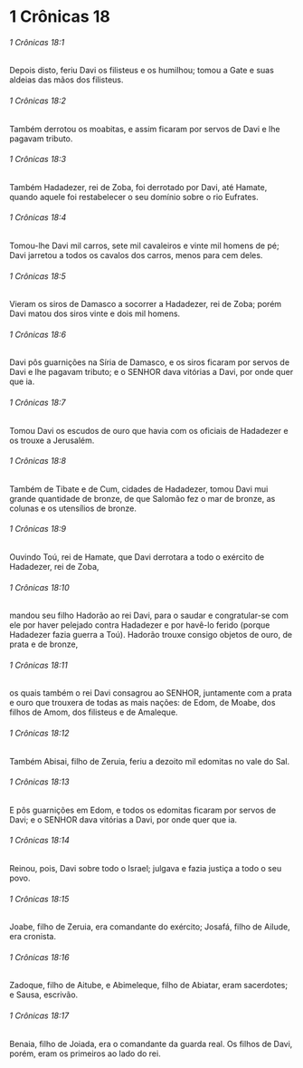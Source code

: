 # 1 Crônicas 18

###### 1 Crônicas 18:1

Depois disto, feriu Davi os filisteus e os humilhou; tomou a Gate e suas aldeias das mãos dos filisteus.

###### 1 Crônicas 18:2

Também derrotou os moabitas, e assim ficaram por servos de Davi e lhe pagavam tributo.

###### 1 Crônicas 18:3

Também Hadadezer, rei de Zoba, foi derrotado por Davi, até Hamate, quando aquele foi restabelecer o seu domínio sobre o rio Eufrates.

###### 1 Crônicas 18:4

Tomou-lhe Davi mil carros, sete mil cavaleiros e vinte mil homens de pé; Davi jarretou a todos os cavalos dos carros, menos para cem deles.

###### 1 Crônicas 18:5

Vieram os siros de Damasco a socorrer a Hadadezer, rei de Zoba; porém Davi matou dos siros vinte e dois mil homens.

###### 1 Crônicas 18:6

Davi pôs guarnições na Síria de Damasco, e os siros ficaram por servos de Davi e lhe pagavam tributo; e o SENHOR dava vitórias a Davi, por onde quer que ia.

###### 1 Crônicas 18:7

Tomou Davi os escudos de ouro que havia com os oficiais de Hadadezer e os trouxe a Jerusalém.

###### 1 Crônicas 18:8

Também de Tibate e de Cum, cidades de Hadadezer, tomou Davi mui grande quantidade de bronze, de que Salomão fez o mar de bronze, as colunas e os utensílios de bronze.

###### 1 Crônicas 18:9

Ouvindo Toú, rei de Hamate, que Davi derrotara a todo o exército de Hadadezer, rei de Zoba,

###### 1 Crônicas 18:10

mandou seu filho Hadorão ao rei Davi, para o saudar e congratular-se com ele por haver pelejado contra Hadadezer e por havê-lo ferido (porque Hadadezer fazia guerra a Toú). Hadorão trouxe consigo objetos de ouro, de prata e de bronze,

###### 1 Crônicas 18:11

os quais também o rei Davi consagrou ao SENHOR, juntamente com a prata e ouro que trouxera de todas as mais nações: de Edom, de Moabe, dos filhos de Amom, dos filisteus e de Amaleque.

###### 1 Crônicas 18:12

Também Abisai, filho de Zeruia, feriu a dezoito mil edomitas no vale do Sal.

###### 1 Crônicas 18:13

E pôs guarnições em Edom, e todos os edomitas ficaram por servos de Davi; e o SENHOR dava vitórias a Davi, por onde quer que ia.

###### 1 Crônicas 18:14

Reinou, pois, Davi sobre todo o Israel; julgava e fazia justiça a todo o seu povo.

###### 1 Crônicas 18:15

Joabe, filho de Zeruia, era comandante do exército; Josafá, filho de Ailude, era cronista.

###### 1 Crônicas 18:16

Zadoque, filho de Aitube, e Abimeleque, filho de Abiatar, eram sacerdotes; e Sausa, escrivão.

###### 1 Crônicas 18:17

Benaia, filho de Joiada, era o comandante da guarda real. Os filhos de Davi, porém, eram os primeiros ao lado do rei.

